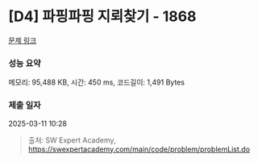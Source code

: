 # [D4] 파핑파핑 지뢰찾기 - 1868 

[문제 링크](https://swexpertacademy.com/main/code/problem/problemDetail.do?contestProbId=AV5LwsHaD1MDFAXc) 

### 성능 요약

메모리: 95,488 KB, 시간: 450 ms, 코드길이: 1,491 Bytes

### 제출 일자

2025-03-11 10:28



> 출처: SW Expert Academy, https://swexpertacademy.com/main/code/problem/problemList.do